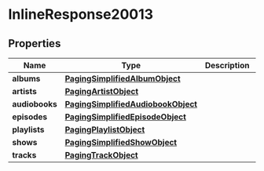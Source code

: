 

# InlineResponse20013

## Properties

Name | Type | Description | Notes
------------ | ------------- | ------------- | -------------
**albums** | [**PagingSimplifiedAlbumObject**](PagingSimplifiedAlbumObject.md) |  |  [optional]
**artists** | [**PagingArtistObject**](PagingArtistObject.md) |  |  [optional]
**audiobooks** | [**PagingSimplifiedAudiobookObject**](PagingSimplifiedAudiobookObject.md) |  |  [optional]
**episodes** | [**PagingSimplifiedEpisodeObject**](PagingSimplifiedEpisodeObject.md) |  |  [optional]
**playlists** | [**PagingPlaylistObject**](PagingPlaylistObject.md) |  |  [optional]
**shows** | [**PagingSimplifiedShowObject**](PagingSimplifiedShowObject.md) |  |  [optional]
**tracks** | [**PagingTrackObject**](PagingTrackObject.md) |  |  [optional]



